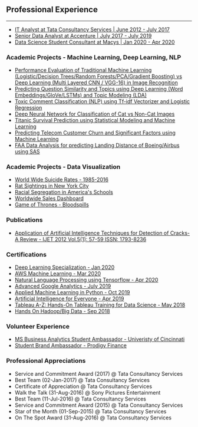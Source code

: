 ## Professional Experience

---

- [IT Analyst at Tata Consultancy Services | June 2012 - July 2017](https://www.tcs.com)
- [Senior Data Analyst at Accenture | July 2017 - July 2019](https://www.accenture.com/us-en/services/consulting/technology-consulting)
- [Data Science Student Consultant at Macys | Jan 2020 - Apr 2020](https://www.macys.com)


### Academic Projects - Machine Learning, Deep Learning, NLP

- [Performance Evaluation of Traditional Machine Learning (Logistic/Decision Trees/Random Forests/PCA/Gradient Boosting) vs Deep Learning (Multi Layered CNN / VGG-16) in Image Recognition](https://github.com/sagar-sahoo/Traditional-ML-vs-Deep-Learning)
- [Predicting Question Similarity and Topics using Deep Learning (Word Embeddings/GloVe/LSTMs) and Topic Modeling (LDA)](https://github.com/sagar-sahoo/Question-Similarity-and-Topic-Modeling-using-Deep-Learning-and-LDA)
- [Toxic Comment Classification (NLP) using Tf-idf Vectorizer and Logistic Regression](https://github.com/sagar-sahoo/Toxic-Comment-Classification)
- [Deep Neural Network for Classification of Cat vs Non-Cat Images](https://github.com/sagar-sahoo/Deep-Neural-Network-for-Image-Classification)
- [Titanic Survival Prediction using Statistical Modeling and Machine Learning](https://github.com/sagar-sahoo/Titanic-Survival-Modeling)
- [Predicting Telecom Customer Churn and Significant Factors using Machine Learning](https://github.com/sagar-sahoo/Telecom-Customer-Churn)
- [FAA Data Analysis for predicting Landing Distance of Boeing/Airbus using SAS](https://github.com/sagar-sahoo/FAA-Analysis)


### Academic Projects - Data Visualization

- [World Wide Suicide Rates - 1985-2016](https://public.tableau.com/profile/sagar.sahoo#!/vizhome/TWorldWideSuicideRates/WorldSuicideStatistics)
- [Rat Sightings in New York City](https://public.tableau.com/profile/sagar.sahoo#!/vizhome/RatSightingsinNYC_15816098505950/RatSightings)
- [Racial Segregation in America's Schools](https://public.tableau.com/profile/sagar.sahoo#!/vizhome/RacialSegregation_15811339486320/RacialSegregation)
- [Worldwide Sales Dashboard](https://public.tableau.com/profile/sagar.sahoo#!/vizhome/Customer_15810341164900/WorldwideSales)
- [Game of Thrones - Bloodspills](https://public.tableau.com/profile/sagar.sahoo#!/vizhome/Sat_Project/GOTStoryLine)



### Publications

- [Application of Artificial Intelligence Techniques for Detection of Cracks-A Review - IJET 2012 Vol.5(1): 57-59 ISSN: 1793-8236](http://www.ijetch.org/papers/510-M058.pdf)


### Certifications

- [Deep Learning Specialization - Jan 2020](https://www.coursera.org/account/accomplishments/specialization/certificate/7MBNVWEBJJV2)
- [AWS Machine Learning - Mar 2020](https://www.coursera.org/account/accomplishments/certificate/8KX9VUXBUXBB)
- [Natural Language Processing using Tensorflow - Apr 2020](https://www.coursera.org/account/accomplishments/certificate/3AVDX6QNJ9KL)
- [Advanced Google Analytics - July 2019](https://analytics.google.com/analytics/academy/certificate/qIGtqA0gRmOy0xx9BtY2Aw)
- [Applied Machine Learning in Python - Oct 2019](https://www.coursera.org/account/accomplishments/certificate/24N2RRVPBCUR)
- [Artificial Intelligence for Everyone - Apr 2019](https://www.coursera.org/account/accomplishments/certificate/T8VGKJB29QKQ)
- [Tableau A-Z: Hands-On Tableau Training for Data Science - May 2018](https://www.udemy.com/certificate/UC-TB6XLYQB/)
- [Hands On Hadoop/Big Data - Sep 2018](https://www.udemy.com/certificate/UC-SHCFQV96/)



### Volunteer Experience

- [MS Business Analytics Student Ambassador - Univeristy of Cincinnati](https://business.uc.edu/academics/specialized-masters/business-analytics.html)
- [Student Brand Ambassador - Prodigy Finance](https://prodigyfinance.com)



### Professional Appreciations

- Service and Commitment Award (2017) @ Tata Consultancy Services
- Best Team (02-Jan-2017) @ Tata Consultancy Services
- Certificate of Appreciation @ Tata Consultancy Services
- Walk the Talk  (31-Aug-2016) @ Sony Pictures Entertainment
- Best Team (11-Jul-2016) @ Tata Consultancy Services
- Service and Commitment Award (2015) @ Tata Consultancy Services
- Star of the Month (01-Sep-2015) @ Tata Consultancy Services
- On The Spot Award (31-Aug-2016) @ Tata Consultancy Services



